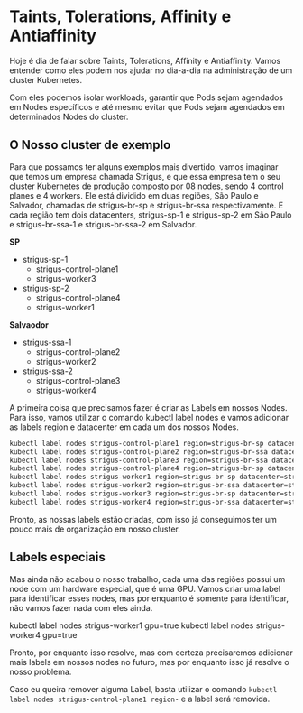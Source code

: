 # Taints, Tolerations, Affinity e Antiaffinity

Hoje é dia de falar sobre Taints, Tolerations, Affinity e Antiaffinity. Vamos entender como eles podem nos ajudar no dia-a-dia na administração de um cluster Kubernetes.

Com eles podemos isolar workloads, garantir que Pods sejam agendados em Nodes específicos e até mesmo evitar que Pods sejam agendados em determinados Nodes do cluster.

## O Nosso cluster de exemplo

Para que possamos ter alguns exemplos mais divertido, vamos imaginar que temos um empresa chamada Strigus, e que essa empresa tem o seu cluster Kubernetes de produção composto por 08 nodes, sendo 4 control planes e 4 workers. Ele está dividido em duas regiões, São Paulo e Salvador, chamadas de strigus-br-sp e strigus-br-ssa respectivamente. E cada região tem dois datacenters, strigus-sp-1 e strigus-sp-2 em São Paulo e strigus-br-ssa-1 e strigus-br-ssa-2 em Salvador.

**SP**
- strigus-sp-1
  - strigus-control-plane1
  - strigus-worker3
- strigus-sp-2
  - strigus-control-plane4
  - strigus-worker1

**Salvaodor**
- strigus-ssa-1
  - strigus-control-plane2
  - strigus-worker2
- strigus-ssa-2
  - strigus-control-plane3
  - strigus-worker4

A primeira coisa que precisamos fazer é criar as Labels em nossos Nodes. Para isso, vamos utilizar o comando kubectl label nodes e vamos adicionar as labels region e datacenter em cada um dos nossos Nodes.

```bash
kubectl label nodes strigus-control-plane1 region=strigus-br-sp datacenter=strigus-br-sp-1
kubectl label nodes strigus-control-plane2 region=strigus-br-ssa datacenter=strigus-br-ssa-1
kubectl label nodes strigus-control-plane3 region=strigus-br-ssa datacenter=strigus-br-ssa-2
kubectl label nodes strigus-control-plane4 region=strigus-br-sp datacenter=strigus-br-sp-2
kubectl label nodes strigus-worker1 region=strigus-br-sp datacenter=strigus-br-sp-2
kubectl label nodes strigus-worker2 region=strigus-br-ssa datacenter=strigus-br-ssa-1
kubectl label nodes strigus-worker3 region=strigus-br-sp datacenter=strigus-br-sp-1
kubectl label nodes strigus-worker4 region=strigus-br-ssa datacenter=strigus-br-ssa-2
```

Pronto, as nossas labels estão criadas, com isso já conseguimos ter um pouco mais de organização em nosso cluster.

## Labels especiais

Mas ainda não acabou o nosso trabalho, cada uma das regiões possui um node com um hardware especial, que é uma GPU. Vamos criar uma label para identificar esses nodes, mas por enquanto é somente para identificar, não vamos fazer nada com eles ainda.

kubectl label nodes strigus-worker1 gpu=true
kubectl label nodes strigus-worker4 gpu=true

Pronto, por enquanto isso resolve, mas com certeza precisaremos adicionar mais labels em nossos nodes no futuro, mas por enquanto isso já resolve o nosso problema.

Caso eu queira remover alguma Label, basta utilizar o comando `kubectl label nodes strigus-control-plane1 region-` e a label será removida.

